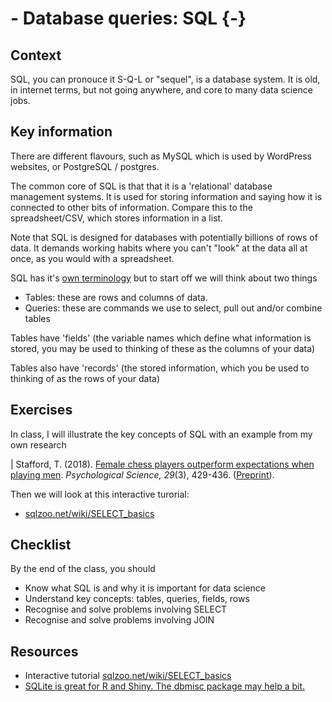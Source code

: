 # - Database queries: SQL {-}

## Context

SQL, you can pronouce it S-Q-L or "sequel", is a database system. It is old, in internet terms, but not going anywhere, and core to many data science jobs. 

## Key information

There are different flavours, such as MySQL which is used by WordPress websites, or PostgreSQL / postgres.

The common core of SQL is that that it is a 'relational' database management systems. It is used for storing information and saying how it is connected to other bits of information. Compare this to the spreadsheet/CSV, which stores information in a list.

Note that SQL is designed for databases with potentially billions of rows of data. It demands working habits where you can't "look" at the data all at once, as you would with a spreadsheet.

SQL has it's [own terminology](https://en.wikipedia.org/wiki/SQL_syntax) but to start off we will think about two things

* Tables: these are rows and columns of data.
* Queries: these are commands we use to select, pull out and/or combine tables

Tables have 'fields' (the variable names which define what information is stored, you may be used to thinking of these as the columns of your data)

Tables also have 'records' (the stored information, which you be used to thinking of as the rows of your data)

## Exercises

In class, I will illustrate the key concepts of SQL with an example from my own research

| Stafford, T. (2018). [Female chess players outperform expectations when playing men](http://journals.sagepub.com/doi/10.1177/0956797617736887). *Psychological Science, 29*(3), 429-436. ([Preprint](https://psyarxiv.com/bpy3t/)).  
  
Then we will look at this interactive turorial:

* [sqlzoo.net/wiki/SELECT_basics](https://sqlzoo.net/wiki/SELECT_basics)

## Checklist

By the end of the class, you should

* Know what SQL is and why it is important for data science
* Understand key concepts: tables, queries, fields, rows
* Recognise and solve problems involving SELECT
* Recognise and solve problems involving JOIN


## Resources

* Interactive tutorial [sqlzoo.net/wiki/SELECT_basics](https://sqlzoo.net/wiki/SELECT_basics)
* [SQLite is great for R and Shiny. The dbmisc package may help a bit.](https://www.r-bloggers.com/2021/03/sqlite-is-great-for-r-and-shiny-the-dbmisc-package-may-help-a-bit/)
